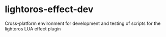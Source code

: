 # lightoros-effect-dev
Cross-platform environment for development and testing of scripts for the lightoros LUA effect plugin
